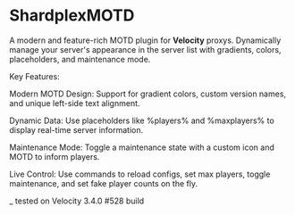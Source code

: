 # ShardplexMOTD

A modern and feature-rich MOTD plugin for **Velocity** proxys. Dynamically manage your server's appearance in the server list with gradients, colors, placeholders, and maintenance mode.

Key Features:

Modern MOTD Design: Support for gradient colors, custom version names, and unique left-side text alignment.

Dynamic Data: Use placeholders like %players% and %maxplayers% to display real-time server information.

Maintenance Mode: Toggle a maintenance state with a custom icon and MOTD to inform players.

Live Control: Use commands to reload configs, set max players, toggle maintenance, and set fake player counts on the fly.

_ tested on Velocity 3.4.0 #528 build
